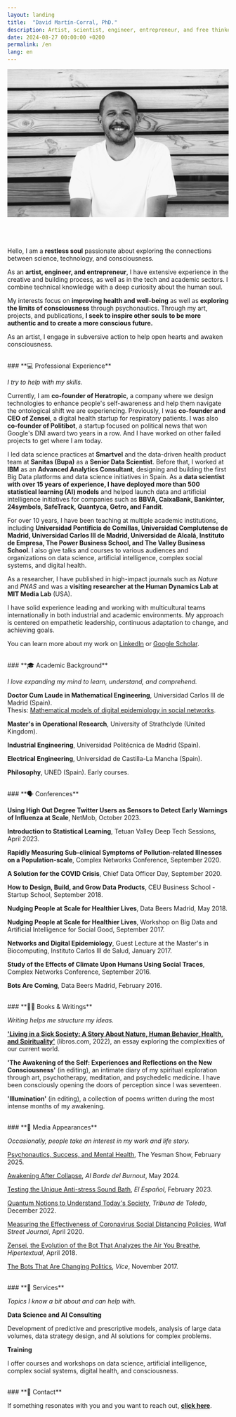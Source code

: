```yaml
---
layout: landing  
title:  "David Martín-Corral, PhD."  
description: Artist, scientist, engineer, entrepreneur, and free thinker.  
date: 2024-08-27 00:00:00 +0200  
permalink: /en  
lang: en
---
```


![David Martín-Corral](/assets/img/David.jpg)  
<br>  
<br>  

Hello, I am a **restless soul** passionate about exploring the connections between science, technology, and consciousness.  

As an **artist, engineer, and entrepreneur**, I have extensive experience in the creative and building process, as well as in the tech and academic sectors. I combine technical knowledge with a deep curiosity about the human soul.  

My interests focus on **improving health and well-being** as well as **exploring the limits of consciousness** through psychonautics. Through my art, projects, and publications, **I seek to inspire other souls to be more authentic and to create a more conscious future.**  

As an artist, I engage in subversive action to help open hearts and awaken consciousness.  

<br>  
### **💻 Professional Experience**  

_I try to help with my skills._  

Currently, I am **co-founder of Heratropic**, a company where we design technologies to enhance people's self-awareness and help them navigate the ontological shift we are experiencing. Previously, I was **co-founder and CEO of Zensei**, a digital health startup for respiratory patients. I was also **co-founder of Politibot**, a startup focused on political news that won Google's DNI award two years in a row. And I have worked on other failed projects to get where I am today.  

I led data science practices at **Smartvel** and the data-driven health product team at **Sanitas (Bupa)** as a **Senior Data Scientist**. Before that, I worked at **IBM** as an **Advanced Analytics Consultant**, designing and building the first Big Data platforms and data science initiatives in Spain. As a **data scientist with over 15 years of experience, I have deployed more than 500 statistical learning (AI) models** and helped launch data and artificial intelligence initiatives for companies such as **BBVA, CaixaBank, Bankinter, 24symbols, SafeTrack, Quantyca, Getro, and Fandit**.  

For over 10 years, I have been teaching at multiple academic institutions, including **Universidad Pontificia de Comillas, Universidad Complutense de Madrid, Universidad Carlos III de Madrid, Universidad de Alcalá, Instituto de Empresa, The Power Business School, and The Valley Business School**. I also give talks and courses to various audiences and organizations on data science, artificial intelligence, complex social systems, and digital health.  

As a researcher, I have published in high-impact journals such as *Nature* and *PNAS* and was a **visiting researcher at the Human Dynamics Lab at MIT Media Lab** (USA).  

I have solid experience leading and working with multicultural teams internationally in both industrial and academic environments. My approach is centered on empathetic leadership, continuous adaptation to change, and achieving goals.  

You can learn more about my work on [LinkedIn](https://www.linkedin.com/in/davidmartincorralcalvo/) or [Google Scholar](https://scholar.google.com/citations?user=iQ2rQNkAAAAJ&hl=en).  

<br>  
### **🎓 Academic Background**  

_I love expanding my mind to learn, understand, and comprehend._  

**Doctor Cum Laude in Mathematical Engineering**, Universidad Carlos III de Madrid (Spain).  
Thesis: [Mathematical models of digital epidemiology in social networks](https://e-archivo.uc3m.es/bitstream/10016/40023/1/tesis_david_martin-corral_calvo_2023.pdf).  

**Master's in Operational Research**, University of Strathclyde (United Kingdom).  

**Industrial Engineering**, Universidad Politécnica de Madrid (Spain).  

**Electrical Engineering**, Universidad de Castilla-La Mancha (Spain).  

**Philosophy**, UNED (Spain). Early courses.  

<br>  
### **🗣 Conferences**  

**Using High Out Degree Twitter Users as Sensors to Detect Early Warnings of Influenza at Scale**, NetMob, October 2023.  

**Introduction to Statistical Learning**, Tetuan Valley Deep Tech Sessions, April 2023.  

**Rapidly Measuring Sub-clinical Symptoms of Pollution-related Illnesses on a Population-scale**, Complex Networks Conference, September 2020.  

**A Solution for the COVID Crisis**, Chief Data Officer Day, September 2020.  

**How to Design, Build, and Grow Data Products**, CEU Business School - Startup School, September 2018.  

**Nudging People at Scale for Healthier Lives**, Data Beers Madrid, May 2018.  

**Nudging People at Scale for Healthier Lives**, Workshop on Big Data and Artificial Intelligence for Social Good, September 2017.  

**Networks and Digital Epidemiology**, Guest Lecture at the Master's in Biocomputing, Instituto Carlos III de Salud, January 2017.  

**Study of the Effects of Climate Upon Humans Using Social Traces**, Complex Networks Conference, September 2016.  

**Bots Are Coming**, Data Beers Madrid, February 2016.  

<br>  
### **✍🏻 Books & Writings**  

_Writing helps me structure my ideas._  

**['Living in a Sick Society: A Story About Nature, Human Behavior, Health, and Spirituality'](https://libros.com/comprar/covid-19-viviendo-en-una-sociedad-enferma/)** (libros.com, 2022), an essay exploring the complexities of our current world.  

**'The Awakening of the Self: Experiences and Reflections on the New Consciousness'** (in editing), an intimate diary of my spiritual exploration through art, psychotherapy, meditation, and psychedelic medicine. I have been consciously opening the doors of perception since I was seventeen.  

**'Illumination'** (in editing), a collection of poems written during the most intense months of my awakening.  

<br>  
### **📸 Media Appearances**  

_Occasionally, people take an interest in my work and life story._  

[Psychonautics, Success, and Mental Health](https://youtu.be/l0dP8kqiLdU?si=0v06EaFzTnf996XA), The Yesman Show, February 2025.  

[Awakening After Collapse](https://open.spotify.com/episode/59KAv9UTAkd5BQsDvl56ww), *Al Borde del Burnout*, May 2024.  

[Testing the Unique Anti-stress Sound Bath](https://www.elespanol.com/eldigitalcastillalamancha/vivir/20230207/probamos-sonido-antiestres-disponible-toledo-unico-mundo/738676466_0.html), *El Español*, February 2023.  

[Quantum Notions to Understand Today's Society](https://www.latribunadetoledo.es/Noticia/Z4F631007-E3B7-2503-D2EEC6ECB263F23F/202212/Nociones-cuanticas-para-entender-a-la-sociedad-actual), *Tribuna de Toledo*, December 2022.  

[Measuring the Effectiveness of Coronavirus Social Distancing Policies](https://www.wsj.com/articles/measuring-the-effectiveness-of-coronavirus-social-distancing-policies-01586547592), *Wall Street Journal*, April 2020.  

[Zensei, the Evolution of the Bot That Analyzes the Air You Breathe](https://hipertextual.com/2018/04/zensei-app-ambiente), *Hipertextual*, April 2018.  

[The Bots That Are Changing Politics](https://www.vice.com/en/article/mb37k4/twitter-facebook-google-bots-misinformation-changing-politics), *Vice*, November 2017.  

<br>  
### **🤝 Services**  

_Topics I know a bit about and can help with._  

**Data Science and AI Consulting**  

Development of predictive and prescriptive models, analysis of large data volumes, data strategy design, and AI solutions for complex problems.  

**Training**  

I offer courses and workshops on data science, artificial intelligence, complex social systems, digital health, and consciousness.  

<br>  
### **💬 Contact**  

If something resonates with you and you want to reach out, [**click here**](mailto:dmartincc84@gmail.com).  

<br>  
<br>